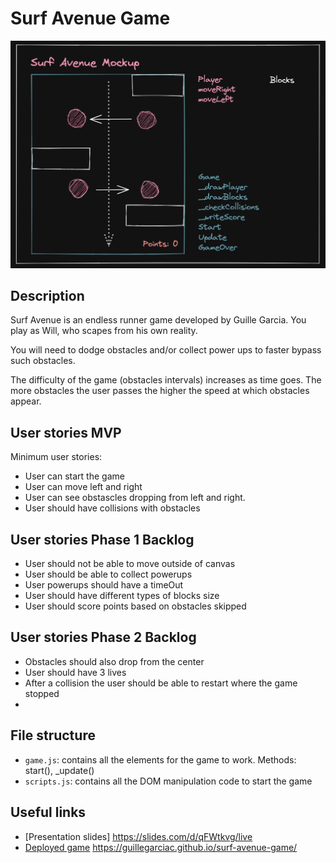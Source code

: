 # Surf Avenue Game

<!-- When you finish, add a nice screenshot of your game -->
<img src="./img/surfavenue.png">

## Description

Surf Avenue is an endless runner game developed by Guille Garcia. You play as Will, who scapes from his own reality.

You will need to dodge obstacles and/or collect power ups to faster bypass such obstacles.

The difficulty of the game (obstacles intervals) increases as time goes. The more obstacles the user passes the higher the speed at which obstacles appear. 

## User stories MVP

Minimum user stories:

- User can start the game
- User can move left and right
- User can see obstascles dropping from left and right.
- User should have collisions with obstacles

## User stories Phase 1 Backlog

- User should not be able to move outside of canvas
- User should be able to collect powerups
- User powerups should have a timeOut
- User should have different types of blocks size
- User should score points based on obstacles skipped

## User stories Phase 2 Backlog

- Obstacles should also drop from the center  
- User should have 3 lives
- After a collision the user should be able to restart where the game stopped
- 


## File structure

- <code>game.js</code>: contains all the elements for the game to work. Methods: start(), \_update()
- <code>scripts.js</code>: contains all the DOM manipulation code to start the game

## Useful links

<!-- When you finish, add these links and commit -->

- [Presentation slides] https://slides.com/d/qFWtkvg/live
- [Deployed game]() https://guillegarciac.github.io/surf-avenue-game/


